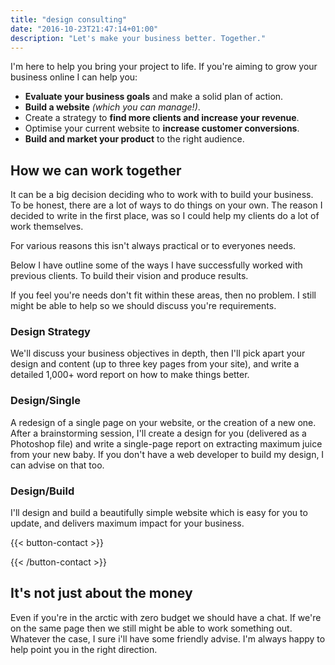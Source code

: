 ```yaml
---
title: "design consulting"
date: "2016-10-23T21:47:14+01:00"
description: "Let's make your business better. Together."
---
```


 I'm here to help you bring your project to life. If you're aiming to grow your business online I can help you:

- **Evaluate your business goals** and make a solid plan of action.
- **Build a website** *(which you can manage!)*.
- Create a strategy to **find more clients and increase your revenue**.
- Optimise your current website to **increase customer conversions**.
- **Build and market your product** to the right audience.


## How we can work together

It can be a big decision deciding who to work with to build your business. To be honest, there are a lot of ways to do things on your own. The reason I decided to write in the first place, was so I could help my clients do a lot of work themselves.

For various reasons this isn't always practical or to everyones needs.

Below I have outline some of the ways I have successfully worked with previous clients. To build their vision and produce results.

If you feel you're needs don't fit within these areas, then no problem. I still might be able to help so we should discuss you're requirements.


### Design Strategy

We'll discuss your business objectives in depth, then I'll pick apart your design and content (up to three key pages from your site), and write a detailed 1,000+ word report on how to make things better.

### Design/Single

A redesign of a single page on your website, or the creation of a new one. After a brainstorming session, I'll create a design for you (delivered as a Photoshop file) and write a single-page report on extracting maximum juice from your new baby. If you don't have a web developer to build my design, I can advise on that too.

### Design/Build

I'll design and build a beautifully simple website which is easy for you to update, and delivers maximum impact for your business.

{{< button-contact >}}<p></p>{{< /button-contact >}}


## It's not just about the money

Even if you're in the arctic with zero budget we should have a chat. If we're on the same page then we still might be able to work something out. Whatever the case, I sure i'll have some friendly advise. I'm always happy to help point you in the right direction.
